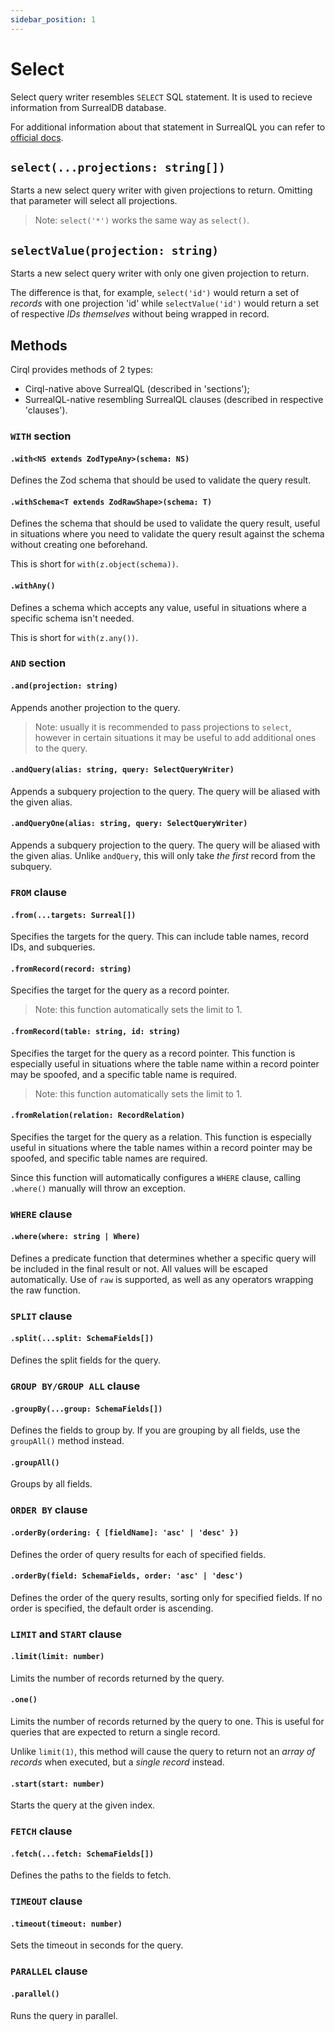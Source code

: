 ```yaml
---
sidebar_position: 1
---
```


# Select

Select query writer resembles `SELECT` SQL statement. It is used to recieve information from SurrealDB database.

For additional information about that statement in SurrealQL you can refer to [official docs](https://docs.surrealdb.com/docs/surrealql/statements/select/).

## `select(...projections: string[])`
Starts a new select query writer with given projections to return. Omitting that parameter will select all projections.

> Note: `select('*')` works the same way as `select()`.

## `selectValue(projection: string)`
Starts a new select query writer with only one given projection to return.

The difference is that, for example, `select('id')` would return a set of *records* with one projection 'id' while `selectValue('id')` would return a set of respective *IDs themselves* without being wrapped in record.

## Methods
Cirql provides methods of 2 types:
- Cirql-native above SurrealQL (described in 'sections');
- SurrealQL-native resembling SurrealQL clauses (described in respective 'clauses').

### `WITH` section

#### `.with<NS extends ZodTypeAny>(schema: NS)`
Defines the Zod schema that should be used to validate the query result.

#### `.withSchema<T extends ZodRawShape>(schema: T)`
Defines the schema that should be used to validate the query result, useful in situations where you need to validate the query result against the schema without creating one beforehand.

This is short for `with(z.object(schema))`.

#### `.withAny()`
Defines a schema which accepts any value, useful in situations where a specific schema isn't needed. 

This is short for `with(z.any())`.

### `AND` section

#### `.and(projection: string)`
Appends another projection to the query.

> Note: usually it is recommended to pass projections to `select`, however in certain situations it may be useful to add additional ones to the query.

#### `.andQuery(alias: string, query: SelectQueryWriter)`
Appends a subquery projection to the query. The query will be aliased with the given alias.

#### `.andQueryOne(alias: string, query: SelectQueryWriter)`
Appends a subquery projection to the query. The query will be aliased with the given alias. Unlike `andQuery`, this will only take *the first* record from the subquery.

### `FROM` clause

#### `.from(...targets: Surreal[])`
Specifies the targets for the query. This can include table names, record IDs, and subqueries.

#### `.fromRecord(record: string)`
Specifies the target for the query as a record pointer.

> Note: this function automatically sets the limit to 1.

#### `.fromRecord(table: string, id: string)`
Specifies the target for the query as a record pointer. This function is especially useful in situations where the table name within a record pointer may be spoofed, and a specific table name is required.

> Note: this function automatically sets the limit to 1.

#### `.fromRelation(relation: RecordRelation)`
Specifies the target for the query as a relation. This function is especially useful in situations where the table names within a record pointer may be spoofed, and specific table names are required.

Since this function will automatically configures a `WHERE` clause, calling `.where()` manually will throw an exception.

### `WHERE` clause

#### `.where(where: string | Where)`
Defines a predicate function that determines whether a specific query will be included in the final result or not. All values will be escaped automatically. Use of `raw` is supported, as well as any operators wrapping the raw function.

### `SPLIT` clause

#### `.split(...split: SchemaFields[])`
Defines the split fields for the query.

### `GROUP BY/GROUP ALL` clause

#### `.groupBy(...group: SchemaFields[])`
Defines the fields to group by. If you are grouping by all fields, use the `groupAll()` method instead.

#### `.groupAll()`
Groups by all fields.

### `ORDER BY` clause

#### `.orderBy(ordering: { [fieldName]: 'asc' | 'desc' })`
Defines the order of query results for each of specified fields.

#### `.orderBy(field: SchemaFields, order: 'asc' | 'desc')`
Defines the order of the query results, sorting only for specified fields. If no order is specified, the default order is ascending.

### `LIMIT` and `START` clause

#### `.limit(limit: number)`
Limits the number of records returned by the query.

#### `.one()`
Limits the number of records returned by the query to one. This is useful for queries that are expected to return a single record.

Unlike `limit(1)`, this method will cause the query to return not an *array of records* when executed, but a *single record* instead.

#### `.start(start: number)`
Starts the query at the given index.

### `FETCH` clause

#### `.fetch(...fetch: SchemaFields[])`
Defines the paths to the fields to fetch.

### `TIMEOUT` clause

#### `.timeout(timeout: number)`
Sets the timeout in seconds for the query.

### `PARALLEL` clause

#### `.parallel()`
Runs the query in parallel.

